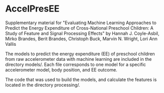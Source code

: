 # AccelPresEE

Supplementary material for "Evaluating Machine Learning Approaches to Predict the Energy Expenditure of Cross-National Preschool Children: A Study of Feature and Signal Processing Effects" by Hannah J. Coyle-Asbil, Mirko Brandes, Berit Brandes, Christoph Buck, Marvin N. Wright, Lori Ann Vallis

The models to predict the energy expenditure (EE) of preschool children from raw accelerometer data with machine learning are included in the directory models/. Each file corresponds to one model for a specific accelerometer model, body position, and EE outcome. 

The code that was used to build the models, and calculate the features is located in the directory processing/.
